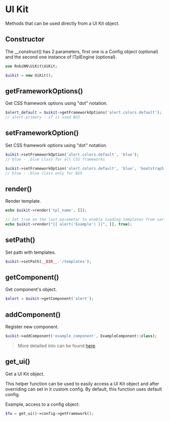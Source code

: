 # UI Kit

Methods that can be used directly from a UI Kit object.

## Constructor

The __construct() has 2 parameters, first one is a Config object (optional) and
the second one instance of ITplEngine (optional).

```php
use RobiNN\UiKit\UiKit;

$uikit = new UiKit();
```

## getFrameworkOptions()

Get CSS framework options using "dot" notation.

```php
$alert_default = $uikit->getFrameworkOptions('alert.colors.default');
// alert-primary - if is used BS5
```

## setFrameworkOption()

Set CSS framework options using "dot" notation.

```php
$uikit->setFrameworkOption('alert.colors.default', 'blue');
// blue - .blue class for all CSS frameworks

$uikit->setFrameworkOption('alert.colors.default', 'blue', 'bootstrap5');
// blue - .blue class only for BS5
```

## render()

Render template.

```php
echo $uikit->render('tpl_name', []);

// Set true on the last parameter to enable loading templates from variable
echo $uikit->render("{{ alert('Example') }}", [], true);
```

## setPath()

Set path with templates.

```php
$uikit->setPath(__DIR__.'/templates');
```

## getComponent()

Get component's object.

```php
$alert = $uikit->getComponent('alert');
```

## addComponent()

Register new component.

```php
$uikit->addComponent('example_component', ExampleComponent::class);
```

> More detailed into can be found [here](adding-components.md).

## get_ui()

Get a UI Kit object.

This helper function can be used to easily access a UI Kit object and after overriding can set in it custom config.
By default, this function uses default config.

Example, access to a config object:

```php
$fw = get_ui()->config->getFramework();
```
